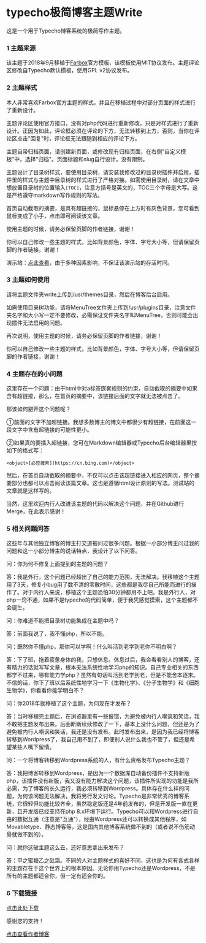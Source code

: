 # typecho极简博客主题Write

这是一个用于Typecho博客系统的极简写作主题。

### 1 主题来源

该主题于2018年9月移植于[Farbox](https://www.farbox.com/)官方模板，该模板使用MIT协议发布。主题评论区修改自Typecho默认模板，使用GPL v2协议发布。

### 2 主题样式

本人非常喜欢Farbox官方主题的样式，并且在移植过程中对部分页面的样式进行了重新设计。

主题评论区使用官方接口，没有对php代码进行重新修改，只是对样式进行了重新设计。正因为如此，评论框必须在评论的下方，无法转移到上方，否则，当你在评论区点击"回复"时，评论框无法跟随到相应的评论下方。

主题自带归档页面，请创建新页面，或修改现有归档页面，在右侧"自定义模板"中，选择"归档"。页面标题和slug自行设计，没有限制。

主题设计了目录树样式，要使用目录树，请安装我修改过的目录树插件并启用，插件里的样式与主题中目录树的样式进行了严格对接。如需使用目录树，请在文章中想放置目录树的位置输入`[TOC]`，注意方括号是英文的，TOC三个字母是大写。这是严格遵守markdown写作规则的写法。

首页自动截取的摘要，是具有超链接的，鼠标悬停在上方时有灰色背景，您可看到鼠标变成了小手，点击即可阅读该文章。

使用主题的时候，请务必保留页脚的作者链接，谢谢！

你可以自己修改一些主题的样式，比如背景颜色，字体、字号大小等，但请保留页脚的作者链接，谢谢！

演示站：[点此查看](https://write.lhcy.tk)，由于多种因素影响，不保证该演示站的存活时间。

### 3 主题如何使用

请将主题文件夹write上传到/usr/themes目录，然后在博客后台启用。

如需使用目录树功能，请将MenuTree文件夹上传到/usr/plugins目录，注意文件夹名字和大小写一定不要修改，必需保证文件夹名字叫MenuTree，否则可能会出现插件无法启用的问题。

再次说明，使用主题的时候，请务必保留页脚的作者链接，谢谢！

你可以自己修改一些主题的样式，比如背景颜色，字体、字号大小等，但请保留页脚的作者链接，谢谢！

### 4 主题存在的小问题

这里存在一个问题：由于html中对a标签嵌套规则的约束，自动截取的摘要中如果含有超链接，那么，在首页的摘要中，该链接后面的文字就无法被点击了。

那该如何避开这个问题呢？

①前面的文字不加超链接。我想多数博主的博文中都很少有超链接，在前面这一段文字中含有超链接的可能性更小。

②如果真的要插入超链接，您可在Markdown编辑器或Typecho后台编辑器里按如下的格式写：

```
<object>[必应搜索](https://cn.bing.com)</object>
```

然后，在首页自动截取的摘要中，不仅可以点击该超链接进入相应的网页，整个摘要部分也都可以点击阅读该篇文章。这也是遵循html设计原则的写法。测试站的文章就是这样写的。

当然，这里欢迎内行人改进该主题的代码以解决这个问题，并在Github进行Merge，在此表示感谢！

### 5 相关问题问答

这些年与其他独立博客的博主打交道被问过很多问题。根据一小部分博主问过我的问题和这一小部分博主的说话特点，我设计了以下问答。

问：你为何不修复上面提到的主题的问题？

答：我是外行，这个问题已经超出了自己的能力范围，无法解决。我移植这个主题用了3天，修复小bug用了数不清的零散时间，这些都是我尽自己所能而进行的操作了。对于内行人来说，移植这个主题恐怕30分钟都用不上吧。我是外行人，对php一窍不通，如果不是typecho的代码简单，便于我凭感觉摸索，这个主题都不会诞生。

问：你难道不能把目录树功能集成在主题中吗？

答：前面我说了，我不懂php，所以不能。

问：既然你不懂php，那你可以学啊！什么叫活到老学到老你不明白啊？

答：下了班，拖着疲惫身体的我，只想休息。休息过后，我会看看别人的博客，还有精力的话就写写文章，根本无法系统性地学习php的知识。自己专业相关的东西都学不过来，哪有能力学php？虽然有句话叫活到老学到老，但是不能舍本逐末。不信的话，你下了班以后系统性地学习一下《生物化学》、《分子生物学》和《细胞生物学》，你看看你能学明白不？

问：你2018年就移植了这个主题，为何现在才发布？

答：当时移植完主题后，在浏览器里有一些报错，为避免被内行人嘲讽和笑话，我不敢把主题发布出来。后面断断续续修改了一下，基本上没什么问题，但还是为了避免被内行人嘲讽和笑话，我还是没有发布。此时发布出来，是因为我已经将博客转移到Wordpress了，我自己用不到了，即便别人说什么我也不管了，但还是希望某些人嘴下留情。

问：一个将博客转移到Wordpress系统的人，有什么资格发布Typecho主题？

答：我把博客转移到Wordpress，是因为一个数据库自动备份插件不支持新版php，该插件没有新版，我又没有能力解决这个问题，该插件所实现的功能是我所必需，为了博客的长久运行，我必须转移到Wordpress。具体存在什么样的问题，为何该问题无法解决，我将另行发文讨论。Typecho是非常优秀的博客系统，它很轻但功能比较齐全，虽然稳定版还是4年前发布的，但是开发版一直在更新，且开发版已经支持在php 8.x环境下运行。Typecho可以和Wordpress进行自由的数据互通（注意是"互通"），经由Wordpress还可以转换成其他程序，如Movabletype、静态博客等，这是国内其他博客系统做不到的（或者说不伤筋动骨就做不到的）。

问：就你这破主题这么丑，还好意思拿出来发布？

答：甲之蜜糖乙之砒霜。不同的人对主题样式的喜好不同，这也是为何有各式各样的主题存在于这个世界上的根本原因。无论你用Typecho还是Wordpress，不是所有的主题都适合你，但一定有适合你的。

### 6 下载链接

[点击此处下载](https://github.com/linhaii/typecho-theme-write)

感谢您的支持！

[点击查看作者博客](https://lhcy.org)
